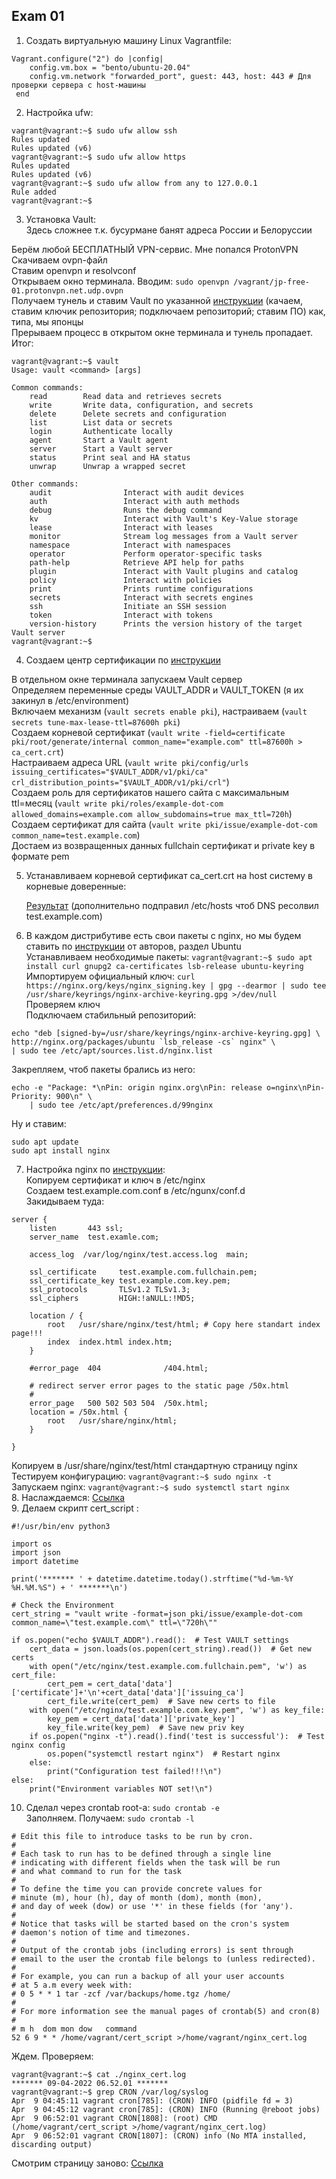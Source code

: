 ## Exam 01

1. Создать виртуальную машину Linux
Vagrantfile:
```
Vagrant.configure("2") do |config|
 	config.vm.box = "bento/ubuntu-20.04"
	config.vm.network "forwarded_port", guest: 443, host: 443 # Для проверки сервера с host-машины
 end
```

2. Настройка ufw:

```
vagrant@vagrant:~$ sudo ufw allow ssh
Rules updated
Rules updated (v6)
vagrant@vagrant:~$ sudo ufw allow https
Rules updated
Rules updated (v6)
vagrant@vagrant:~$ sudo ufw allow from any to 127.0.0.1
Rule added
vagrant@vagrant:~$

```
3. Установка Vault:  
Здесь сложнее т.к. бусурмане банят адреса России и Белоруссии  

Берём любой БЕСПЛАТНЫЙ VPN-сервис. Мне попался ProtonVPN  
Скачиваем ovpn-файл  
Ставим openvpn и resolvconf  
Открываем окно терминала. Вводим: ``sudo openvpn /vagrant/jp-free-01.protonvpn.net.udp.ovpn``  
Получаем тунель и ставим Vault по указанной [инструкции](https://learn.hashicorp.com/tutorials/vault/getting-started-install?in=vault/getting-started#install-vault) (качаем, ставим ключик репозитория; подключаем репозиторий; ставим ПО) как, типа, мы японцы  
Прерываем процесс в открытом окне терминала и тунель пропадает.  
Итог:  
```
vagrant@vagrant:~$ vault
Usage: vault <command> [args]

Common commands:
    read        Read data and retrieves secrets
    write       Write data, configuration, and secrets
    delete      Delete secrets and configuration
    list        List data or secrets
    login       Authenticate locally
    agent       Start a Vault agent
    server      Start a Vault server
    status      Print seal and HA status
    unwrap      Unwrap a wrapped secret

Other commands:
    audit                Interact with audit devices
    auth                 Interact with auth methods
    debug                Runs the debug command
    kv                   Interact with Vault's Key-Value storage
    lease                Interact with leases
    monitor              Stream log messages from a Vault server
    namespace            Interact with namespaces
    operator             Perform operator-specific tasks
    path-help            Retrieve API help for paths
    plugin               Interact with Vault plugins and catalog
    policy               Interact with policies
    print                Prints runtime configurations
    secrets              Interact with secrets engines
    ssh                  Initiate an SSH session
    token                Interact with tokens
    version-history      Prints the version history of the target Vault server
vagrant@vagrant:~$
```  
4. Создаем центр сертификации по [инструкции](https://learn.hashicorp.com/tutorials/vault/pki-engine?in=vault/secrets-management)  

В отдельном окне терминала запускаем Vault сервер  
Определяем переменные среды VAULT_ADDR и VAULT_TOKEN (я их закинул в /etc/environment)  
Включаем механизм (``vault secrets enable pki``), настраиваем (``vault secrets tune-max-lease-ttl=87600h pki``)  
Создаем корневой сертификат (``vault write -field=certificate pki/root/generate/internal common_name="example.com" ttl=87600h > ca_cert.crt``)  
Настраиваем адреса URL (``vault write pki/config/urls issuing_certificates="$VAULT_ADDR/v1/pki/ca" crl_distribution_points="$VAULT_ADDR/v1/pki/crl"``)  
Создаем роль для сертификатов нашего сайта с максимальным ttl=месяц (``vault write pki/roles/example-dot-com allowed_domains=example.com allow_subdomains=true max_ttl=720h``)  
Создаем сертификат для сайта (``vault write pki/issue/example-dot-com common_name=test.example.com``)  
Достаем из возвращенных данных fullchain сертификат и private key в формате pem

5. Устанавливаем корневой сертификат  ca_cert.crt на host систему в корневые доверенные:

    [Результат](https://disk.yandex.ru/i/sLJFYEupHtqRNg)  (дополнительно подправил /etc/hosts чтоб DNS ресолвил test.example.com)

6. В каждом дистрибутиве есть свои пакеты с nginx, но мы будем ставить  по [инструкции](https://nginx.org/ru/linux_packages.html) от авторов, раздел Ubuntu  
Устанавливаем необходимые пакеты: ``vagrant@vagrant:~$ sudo apt install curl gnupg2 ca-certificates lsb-release ubuntu-keyring``  
Импортируем официальный ключ: ``curl https://nginx.org/keys/nginx_signing.key | gpg --dearmor | sudo tee /usr/share/keyrings/nginx-archive-keyring.gpg >/dev/null``  
Проверяем ключ  
Подключаем стабильный репозиторий:   
```
echo "deb [signed-by=/usr/share/keyrings/nginx-archive-keyring.gpg] \
http://nginx.org/packages/ubuntu `lsb_release -cs` nginx" \
| sudo tee /etc/apt/sources.list.d/nginx.list
```
Закрепляем, чтоб пакеты брались из него:  
```
echo -e "Package: *\nPin: origin nginx.org\nPin: release o=nginx\nPin-Priority: 900\n" \
    | sudo tee /etc/apt/preferences.d/99nginx
```
Ну и ставим:  
```
sudo apt update
sudo apt install nginx
```
7. Настройка nginx по [инструкции](https://nginx.org/en/docs/http/configuring_https_servers.html):   
Копируем сертификат и ключ в /etc/nginx  
Создаем test.example.com.conf в /etc/ngunx/conf.d  
Закидываем туда:  
```
server {
    listen       443 ssl;
    server_name  test.examle.com;

    access_log  /var/log/nginx/test.access.log  main;

    ssl_certificate     test.example.com.fullchain.pem;
    ssl_certificate_key test.example.com.key.pem;
    ssl_protocols       TLSv1.2 TLSv1.3;
    ssl_ciphers         HIGH:!aNULL:!MD5;

    location / {
        root   /usr/share/nginx/test/html; # Copy here standart index page!!!
        index  index.html index.htm;
    }

    #error_page  404              /404.html;

    # redirect server error pages to the static page /50x.html
    #
    error_page   500 502 503 504  /50x.html;
    location = /50x.html {
        root   /usr/share/nginx/html;
    }

}
```  
Копируем в /usr/share/nginx/test/html стандартную страницу nginx  
Тестируем конфигурацию: ``vagrant@vagrant:~$ sudo nginx -t``  
Запускаем nginx: ``vagrant@vagrant:~$ sudo systemctl start nginx``  
8. Наслаждаемся:  [Ссылка](https://disk.yandex.ru/i/FtPsJy7fpspRAg)  
9. Делаем скрипт cert_script :  
```
#!/usr/bin/env python3

import os
import json
import datetime

print('******* ' + datetime.datetime.today().strftime("%d-%m-%Y %H.%M.%S") + ' *******\n')

# Check the Environment
cert_string = "vault write -format=json pki/issue/example-dot-com common_name=\"test.example.com\" ttl=\"720h\""

if os.popen("echo $VAULT_ADDR").read():  # Test VAULT settings
    cert_data = json.loads(os.popen(cert_string).read())  # Get new certs
    with open("/etc/nginx/test.example.com.fullchain.pem", 'w') as cert_file:
        cert_pem = cert_data['data']['certificate']+'\n'+cert_data['data']['issuing_ca']
        cert_file.write(cert_pem)  # Save new certs to file
    with open("/etc/nginx/test.example.com.key.pem", 'w') as key_file:
        key_pem = cert_data['data']['private_key']
        key_file.write(key_pem)  # Save new priv key
    if os.popen("nginx -t").read().find('test is successful'):  # Test nginx config
        os.popen("systemctl restart nginx")  # Restart nginx
    else:
        print("Configuration test failed!!!\n")
else:
    print("Environment variables NOT set!\n")
```
10. Сделал через crontab root-a: ``sudo crontab -e``  
Заполняем. Получаем: ``sudo crontab -l``  
```
# Edit this file to introduce tasks to be run by cron.
#
# Each task to run has to be defined through a single line
# indicating with different fields when the task will be run
# and what command to run for the task
#
# To define the time you can provide concrete values for
# minute (m), hour (h), day of month (dom), month (mon),
# and day of week (dow) or use '*' in these fields (for 'any').
#
# Notice that tasks will be started based on the cron's system
# daemon's notion of time and timezones.
#
# Output of the crontab jobs (including errors) is sent through
# email to the user the crontab file belongs to (unless redirected).
#
# For example, you can run a backup of all your user accounts
# at 5 a.m every week with:
# 0 5 * * 1 tar -zcf /var/backups/home.tgz /home/
#
# For more information see the manual pages of crontab(5) and cron(8)
#
# m h  dom mon dow   command
52 6 9 * * /home/vagrant/cert_script >/home/vagrant/nginx_cert.log
```  
Ждем. Проверяем:  
```
vagrant@vagrant:~$ cat ./nginx_cert.log
******* 09-04-2022 06.52.01 *******
vagrant@vagrant:~$ grep CRON /var/log/syslog
Apr  9 04:45:11 vagrant cron[785]: (CRON) INFO (pidfile fd = 3)
Apr  9 04:45:12 vagrant cron[785]: (CRON) INFO (Running @reboot jobs)
Apr  9 06:52:01 vagrant CRON[1808]: (root) CMD (/home/vagrant/cert_script >/home/vagrant/nginx_cert.log)
Apr  9 06:52:01 vagrant CRON[1807]: (CRON) info (No MTA installed, discarding output)
```
Смотрим страницу заново: [Ссылка](https://disk.yandex.ru/i/mWB4VcCcIHOkVQ)